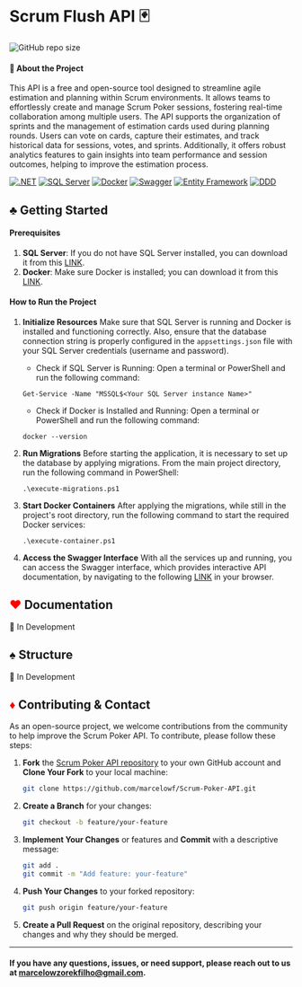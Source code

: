 # Scrum Flush API 🃏

![GitHub repo size](https://img.shields.io/github/repo-size/marcelowf/Scrum_Flush_Api?style=for-the-badge) 

#### 🚀 About the Project
This API is a free and open-source tool designed to streamline agile estimation and planning within Scrum environments. It allows teams to effortlessly create and manage Scrum Poker sessions, fostering real-time collaboration among multiple users. The API supports the organization of sprints and the management of estimation cards used during planning rounds. Users can vote on cards, capture their estimates, and track historical data for sessions, votes, and sprints. Additionally, it offers robust analytics features to gain insights into team performance and session outcomes, helping to improve the estimation process.

[![.NET](https://img.shields.io/badge/.NET-512BD4?style=for-the-badge&logo=.net&logoColor=white)](https://dotnet.microsoft.com/) [![SQL Server](https://img.shields.io/badge/SQL_Server-CC2927?style=for-the-badge&logo=microsoft-sql-server&logoColor=white)](https://www.microsoft.com/en-us/sql-server) [![Docker](https://img.shields.io/badge/Docker-2496ED?style=for-the-badge&logo=docker&logoColor=white)](https://www.docker.com/) [![Swagger](https://img.shields.io/badge/Swagger-85EA2D?style=for-the-badge&logo=swagger&logoColor=black)](https://swagger.io/) [![Entity Framework](https://img.shields.io/badge/Entity_Framework-86B049?style=for-the-badge&logo=entity-framework&logoColor=white)](https://docs.microsoft.com/en-us/ef/) [![DDD](https://img.shields.io/badge/DDD-1B4F72?style=for-the-badge&logo=none&logoColor=white)](https://www.domainlanguage.com/ddd/)

## ♣️ Getting Started
#### Prerequisites
1. **SQL Server**: If you do not have SQL Server installed, you can download it from this [LINK](https://www.microsoft.com/pt-br/sql-server/sql-server-downloads).
2. **Docker**: Make sure Docker is installed; you can download it from this [LINK](https://www.docker.com/get-started).

#### How to Run the Project
1. **Initialize Resources**
    Make sure that SQL Server is running and Docker is installed and functioning correctly. Also, ensure that the database connection string is properly configured in the `appsettings.json` file with your SQL Server credentials (username and password).

    - Check if SQL Server is Running: Open a terminal or PowerShell and run the following command:
    ```
    Get-Service -Name "MSSQL$<Your SQL Server instance Name>"
    ```

    - Check if Docker is Installed and Running: Open a terminal or PowerShell and run the following command:
    ```
    docker --version
    ```

2. **Run Migrations**
   Before starting the application, it is necessary to set up the database by applying migrations. From the main project directory, run the following command in PowerShell: 
   ```
   .\execute-migrations.ps1
   ```
3. **Start Docker Containers**
    After applying the migrations, while still in the project's root directory, run the following command to start the required Docker services: 
    ```
    .\execute-container.ps1
    ```
4. **Access the Swagger Interface**
    With all the services up and running, you can access the Swagger interface, which provides interactive API documentation, by navigating to the following [LINK](http://localhost:8080/swagger/index.html) in your browser.

## <span style="color:red;">♥️</span> Documentation
🚩 In Development

## ♠️ Structure
🚩 In Development

## <span style="color:red;">♦️</span> Contributing & Contact

As an open-source project, we welcome contributions from the community to help improve the Scrum Poker API. To contribute, please follow these steps:

1. **Fork** the [Scrum Poker API repository](https://github.com/marcelowf/Scrum_Flush_Api) to your own GitHub account and **Clone Your Fork** to your local machine:
    ```bash
    git clone https://github.com/marcelowf/Scrum-Poker-API.git
    ```

2. **Create a Branch** for your changes:
    ```bash
    git checkout -b feature/your-feature
    ```

3. **Implement Your Changes** or features and **Commit** with a descriptive message:
    ```bash
    git add .
    git commit -m "Add feature: your-feature"
    ```

4. **Push Your Changes** to your forked repository:
    ```bash
    git push origin feature/your-feature
    ```

5. **Create a Pull Request** on the original repository, describing your changes and why they should be merged.
___
#### If you have any questions, issues, or need support, please reach out to us at marcelowzorekfilho@gmail.com.
